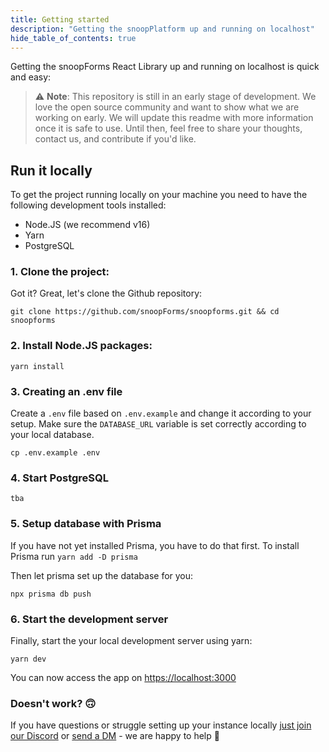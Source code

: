 ```yaml
---
title: Getting started
description: "Getting the snoopPlatform up and running on localhost"
hide_table_of_contents: true
---
```


Getting the snoopForms React Library up and running on localhost is quick and easy:

> :warning: **Note**: This repository is still in an early stage of development. We love the open source community and want to show what we are working on early. We will update this readme with more information once it is safe to use. Until then, feel free to share your thoughts, contact us, and contribute if you'd like.

## Run it locally

To get the project running locally on your machine you need to have the following development tools installed:

- Node.JS (we recommend v16)
- Yarn
- PostgreSQL

### 1. Clone the project:

Got it? Great, let's clone the Github repository:

```
git clone https://github.com/snoopForms/snoopforms.git && cd snoopforms
```

### 2. Install Node.JS packages:

```
yarn install
```

### 3. Creating an .env file

Create a `.env` file based on `.env.example` and change it according to your setup. Make sure the `DATABASE_URL` variable is set correctly according to your local database.

```
cp .env.example .env
```

### 4. Start PostgreSQL

```
tba
```

### 5. Setup database with Prisma

If you have not yet installed Prisma, you have to do that first. To install Prisma run `yarn add -D prisma`

Then let prisma set up the database for you:

```
npx prisma db push
```

### 6. Start the development server

Finally, start the your local development server using yarn:

```
yarn dev
```

You can now access the app on [https://localhost:3000](https://localhost:3000)

### Doesn't work? 🙃

If you have questions or struggle setting up your instance locally [just join our Discord](https://discord.gg/8rwDbyy2Me) or [send a DM](https://twitter.com/snoopforms) - we are happy to help 🤍
